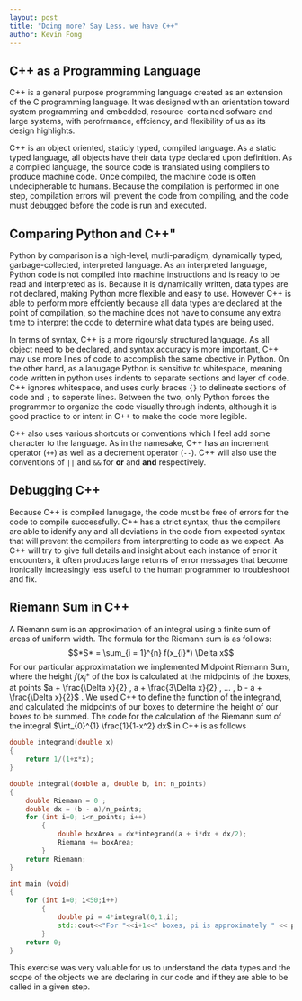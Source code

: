 ```yaml
---
layout: post
title: "Doing more? Say Less. we have C++"
author: Kevin Fong
---
```

## C++ as a Programming Language

C++ is a general purpose programming language created as an extension of the C programming language. It was designed with an orientation toward system programming and embedded, resource-contained sofware and large systems, with perofrmance, effciency, and flexibility of us as its design highlights.

C++ is an object oriented, staticly typed, compiled language. As a static typed language, all objects have their data type declared upon definition. As a compiled language, the source code is translated using compilers to produce machine code. Once compiled, the machine code is often undecipherable to humans. Because the compilation is performed in one step, compilation errors will prevent the code from compiling, and the code must debugged before the code is run and executed.

## Comparing Python and C++"

Python by comparison is a high-level, mutli-paradigm, dynamically typed, garbage-collected, interpreted language. As an interpreted language, Python code is not compiled into machine instructions and is ready to be read and interpreted as is. Because it is dynamically written, data types are not declared, making Python more flexible and easy to use. However C++ is able to perform more effciently because all data types are declared at the point of compilation, so the machine does not have to consume any extra time to interpret the code to determine what data types are being used.

In terms of syntax, C++ is a more rigoursly structured language. As all object need to be declared, and syntax accuracy is more important, C++ may use more lines of code to accomplish the same obective in Python. On the other hand, as a lanugage Python is sensitive to whitespace, meaning code written in python uses indents to separate sections and layer of code. C++ ignores whitespace, and uses curly braces `{}` to delineate sections of code and `;` to seperate lines. Between the two, only Python forces the programmer to organize the code visually through indents, although it is good practice to or intent in C++ to make the code more legible.

C++ also uses various shortcuts or conventions which I feel add some character to the language. As in the namesake, C++ has an increment operator (`++`) as well as a decrement operator (`--`). C++ will also use the conventions of `||` and `&&` for **or** and **and** respectively.

## Debugging C++

Because C++ is compiled lanugage, the code must be free of errors for the code to compile successfully. C++ has a strict syntax, thus the compilers are able to idenify any and all deviations in the code from expected syntax that will prevent the compilers from interpretting to code as we expect. As C++ will try to give full details and insight about each instance of error it encounters, it often produces large returns of error messages that become ironically increasingly less useful to the human programmer to troubleshoot and fix.

## Riemann Sum in C++

A Riemann sum is an approximation of an integral using a finite sum of areas of uniform width. The formula for the Riemann sum is as follows:
$$*S* = \sum_{i = 1}^{n} f(x_{i}*) \Delta x$$
For our particular approximatation we implemented Midpoint Riemann Sum, where the height $f(x_{i}*$ of the box is calculated at the midpoints of the boxes, at points  $a + \frac{\Delta x}{2} , a + \frac{3\Delta x}{2} , ... , b - a + \frac{\Delta x}{2}$ . We used C++ to define the function of the integrand, and calculated the midpoints of our boxes to determine the height of our boxes to be summed. The code for the calculation of the Riemann sum of the integral $\int_{0}^{1} \frac{1}{1-x^2} dx$ in C++ is as follows

```cpp
double integrand(double x)
{
    return 1/(1+x*x);
}

double integral(double a, double b, int n_points)
{
    double Riemann = 0 ;
    double dx = (b - a)/n_points;
    for (int i=0; i<n_points; i++)
        {
            double boxArea = dx*integrand(a + i*dx + dx/2);
            Riemann += boxArea;
        }
    return Riemann;
}

int main (void)
{
    for (int i=0; i<50;i++)
        {
            double pi = 4*integral(0,1,i);
            std::cout<<"For "<<i+1<<" boxes, pi is approximately " << pi << "."<<std::endl;
        }
    return 0;
}
```

This exercise was very valuable for us to understand the data types and the scope of the objects we are declaring in our code and if they are able to be called in a given step.